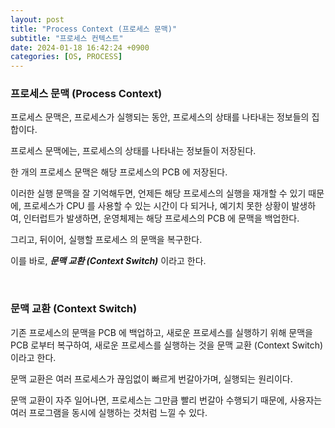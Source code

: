 ```yaml
---
layout: post
title: "Process Context (프로세스 문맥)"
subtitle: "프로세스 컨텍스트"
date: 2024-01-18 16:42:24 +0900
categories: [OS, PROCESS]
---
```

### 프로세스 문맥 (Process Context)

프로세스 문맥은, 프로세스가 실행되는 동안, 프로세스의 상태를 나타내는 정보들의 집합이다.

프로세스 문맥에는, 프로세스의 상태를 나타내는 정보들이 저장된다.

한 개의 프로세스 문맥은 해당 프로세스의 PCB 에 저장된다.

이러한 실행 문맥을 잘 기억해두면, 언제든 해당 프로세스의 실행을  재개할 수 있기 때문에, 프로세스가 CPU 를 사용할 수 있는 시간이 다 되거나, 예기치 못한 상황이 발생하여, 인터럽트가 발생하면, 운영체제는 해당 프로세스의 PCB 에 문맥을 백업한다.

그리고, 뒤이어, 실행할 프로세스 의 문맥을 복구한다.

이를 바로, ***문맥 교환 (Context Switch)*** 이라고 한다.

<br>

### 문맥 교환 (Context Switch)

기존 프로세스의 문맥을 PCB 에 백업하고, 새로운 프로세스를 실행하기 위해 문맥을 PCB 로부터 복구하여, 새로운 프로세스를 실행하는 것을 문맥 교환 (Context Switch) 이라고 한다.

문맥 교환은 여러 프로세스가 끊임없이 빠르게 번갈아가며, 실행되는 원리이다.

문맥 교환이 자주 일어나면, 프로세스는 그만큼 빨리 번갈아 수행되기 때문에, 사용자는 여러 프로그램을 동시에 실행하는 것처럼 느낄 수 있다.

<br>

